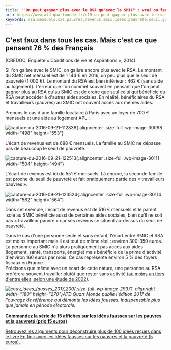 ```yaml
---
title: ""On peut gagner plus avec le RSA qu'avec le SMIC" : vrai ou faux ?"
url: https://www.atd-quartmonde.fr/n19-on-peut-gagner-plus-avec-le-rsa-quavec-le-smic/
keywords: rsa,mensuels,cas,pauvres,revenus,smic,idées,pauvreté,seuil,gagner,vrai,quavec,faux,lécart
---
```

C'est faux dans tous les cas. Mais c'est ce que pensent 76 % des Français
-------------------------------------------------------------------------

(CREDOC, Enquête « Conditions de vie et Aspirations », 2014).

Si l'on galère avec le SMIC, on galère encore plus avec le RSA. Le montant du SMIC net mensuel est de 1 144 € en 2016, un peu plus que le seuil de pauvreté (1 000 €). Le montant du RSA est bien inférieur : 462 € (sans aide au logement). L'erreur que l'on commet souvent en pensant que l'on peut gagner plus au RSA qu'au SMIC est de croire que seul celui qui bénéficie du RSA peut accéder à d'autres aides sociales. En réalité, bénéficiaires du RSA et travailleurs (pauvres) au SMIC ont souvent accès aux mêmes aides.

Prenons le cas d'une famille locataire à Paris avec un loyer de 700 € mensuels et une aide au logement APL :

![capture-du-2016-09-21-112838](https://www.atd-quartmonde.fr/wp-content/uploads/2014/09/Capture-du-2016-09-21-112838.png){.aligncenter .size-full .wp-image-30098 width="498" height="553"}

L'écart de revenus est de 688 € mensuels. La famille au SMIC ne dépasse pas de beaucoup le seuil de pauvreté.

![capture-du-2016-09-21-122513](https://www.atd-quartmonde.fr/wp-content/uploads/2014/09/Capture-du-2016-09-21-122513.png){.aligncenter .size-full .wp-image-30111 width="504" height="494"}

L'écart de revenus est ici de 551 € mensuels. Là encore, la seconde famille est proche du seuil de pauvreté et fait pratiquement partie des « travailleurs pauvres ».

![capture-du-2016-09-21-123524](https://www.atd-quartmonde.fr/wp-content/uploads/2014/09/Capture-du-2016-09-21-123524.png){.aligncenter .size-full .wp-image-30114 width="562" height="564"}

Dans cet exemple, l'écart de revenus est de 516 € mensuels et le parent isolé au SMIC bénéficie aussi de certaines aides sociales, bien qu'il ne soit pas « travailleur pauvre » car ses revenus se situent au-dessus du seuil de pauvreté.

Dans le cas d'une personne seule et sans enfant, l'écart entre SMIC et RSA est moins important mais il est tout de même réel : environ 300-350 euros. La personne au SMIC n'a alors pratiquement pas accès aux aides (logement, santé, transports, énergie) mais bénéficie de la prime d'activité d'environ 160 euros par mois. Ce cas représente environ 5 % des foyers fiscaux en France.\
Précisons que même avec un écart de cette nature, une personne au RSA préférera souvent travailler plutôt que rester sans activité ([au moins un tiers d'entre elles, selon une étude de 2002](https://www.atd-quartmonde.fr/n23-les-pauvres-ne-veulent-pas-travailler/)).

*![couv\_idees\_fausses\_2017\_200](https://www.atd-quartmonde.fr/wp-content/uploads/2016/08/couv_idees_fausses_2017_200.jpg){.size-full .wp-image-29371 .alignright width="180" height="270"}ATD Quart Monde publie l'édition 2017 de l'ouvrage de référence qui démonte les idées fausses. Indispensable plus que jamais en période électorale.*\
\
**[Commandez la série de 15 affiches sur les idées fausses sur les pauvres et la pauvreté (prix 15 euros)](https://www.atd-quartmonde.fr/produit/exposition-idees-fausses/ "Une série d’affiches pour combattre les idées fausses sur les pauvres et la pauvreté")**

[Retrouvez les arguments pour déconstruire plus de 100 idées reçues dans le livre En finir avec les idées fausses sur les pauvres et la pauvreté (5 euros).](https://www.atd-quartmonde.fr/produit/en-finir-avec-les-idees-fausses-sur-les-pauvres-et-la-pauvrete/)

 
